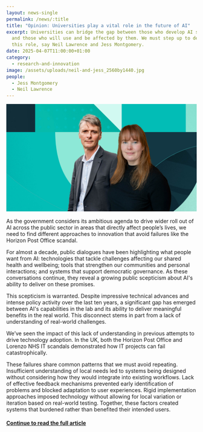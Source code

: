 ```yaml
---
layout: news-single
permalink: /news/:title
title: "Opinion: Universities play a vital role in the future of AI"
excerpt: Universities can bridge the gap between those who develop AI systems
  and those who will use and be affected by them. We must step up to deliver
  this role, say Neil Lawrence and Jess Montgomery.
date: 2025-04-07T11:00:00+01:00
category:
  - research-and-innovation
image: /assets/uploads/neil-and-jess_2560by1440.jpg
people:
  - Jess Montgomery
  - Neil Lawrence
---
```

![](/assets/uploads/neil-and-jess_2560by1440.jpg)

As the government considers its ambitious agenda to drive wider roll out of AI across the public sector in areas that directly affect people’s lives, we need to find different approaches to innovation that avoid failures like the Horizon Post Office scandal.

For almost a decade, public dialogues have been highlighting what people want from AI: technologies that tackle challenges affecting our shared health and wellbeing; tools that strengthen our communities and personal interactions; and systems that support democratic governance. As these conversations continue, they reveal a growing public scepticism about AI's ability to deliver on these promises.

This scepticism is warranted. Despite impressive technical advances and intense policy activity over the last ten years, a significant gap has emerged between AI's capabilities in the lab and its ability to deliver meaningful benefits in the real world. This disconnect stems in part from a lack of understanding of real-world challenges.

We’ve seen the impact of this lack of understanding in previous attempts to drive technology adoption. In the UK, both the Horizon Post Office and Lorenzo NHS IT scandals demonstrated how IT projects can fail catastrophically.

These failures share common patterns that we must avoid repeating. Insufficient understanding of local needs led to systems being designed without considering how they would integrate into existing workflows. Lack of effective feedback mechanisms prevented early identification of problems and blocked adaptation to user experiences. Rigid implementation approaches imposed technology without allowing for local variation or iteration based on real-world testing. Together, these factors created systems that burdened rather than benefited their intended users.

#### [Continue to read the full article](https://www.cam.ac.uk/stories/Neil-Lawrence-Jess-Montgomery-AI)